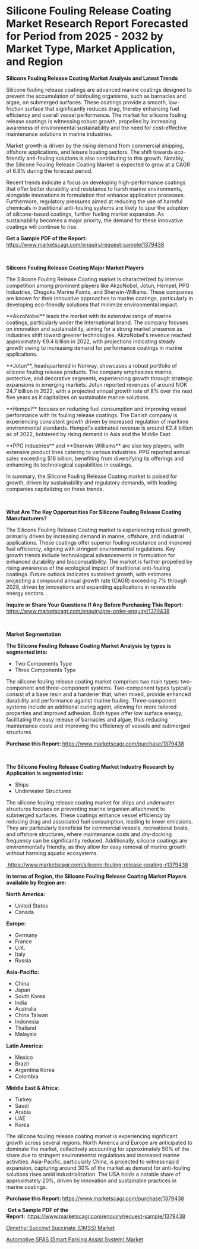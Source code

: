 <p><h1>Silicone Fouling Release Coating Market Research Report Forecasted for Period from 2025 -  2032 by Market Type, Market Application, and Region</h1></p><p><strong>Silicone Fouling Release Coating Market Analysis and Latest Trends</strong></p>
<p><p>Silicone fouling release coatings are advanced marine coatings designed to prevent the accumulation of biofouling organisms, such as barnacles and algae, on submerged surfaces. These coatings provide a smooth, low-friction surface that significantly reduces drag, thereby enhancing fuel efficiency and overall vessel performance. The market for silicone fouling release coatings is witnessing robust growth, propelled by increasing awareness of environmental sustainability and the need for cost-effective maintenance solutions in marine industries.</p><p>Market growth is driven by the rising demand from commercial shipping, offshore applications, and leisure boating sectors. The shift towards eco-friendly anti-fouling solutions is also contributing to this growth. Notably, the Silicone Fouling Release Coating Market is expected to grow at a CAGR of 6.9% during the forecast period. </p><p>Recent trends indicate a focus on developing high-performance coatings that offer better durability and resistance to harsh marine environments, alongside innovations in formulation that enhance application processes. Furthermore, regulatory pressures aimed at reducing the use of harmful chemicals in traditional anti-fouling systems are likely to spur the adoption of silicone-based coatings, further fueling market expansion. As sustainability becomes a major priority, the demand for these innovative coatings will continue to rise.</p></p>
<p><strong>Get a Sample PDF of the Report:&nbsp;</strong> <a href="https://www.marketscagr.com/enquiry/request-sample/1379438?utm_campaign=2095&utm_medium=2&utm_source=Github&utm_content=ia&utm_term=03042025&utm_id=silicone-fouling-release-coating">https://www.marketscagr.com/enquiry/request-sample/1379438</a></p>
<p>&nbsp;</p>
<p><strong>Silicone Fouling Release Coating Major Market Players</strong></p>
<p><p>The Silicone Fouling Release Coating market is characterized by intense competition among prominent players like AkzoNobel, Jotun, Hempel, PPG Industries, Chugoku Marine Paints, and Sherwin-Williams. These companies are known for their innovative approaches to marine coatings, particularly in developing eco-friendly solutions that minimize environmental impact.</p><p>**AkzoNobel** leads the market with its extensive range of marine coatings, particularly under the International brand. The company focuses on innovation and sustainability, aiming for a strong market presence as industries shift toward greener technologies. AkzoNobel's revenue reached approximately €9.4 billion in 2022, with projections indicating steady growth owing to increasing demand for performance coatings in marine applications.</p><p>**Jotun**, headquartered in Norway, showcases a robust portfolio of silicone fouling release products. The company emphasizes marine, protective, and decorative segments, experiencing growth through strategic expansions in emerging markets. Jotun reported revenues of around NOK 24.7 billion in 2022, with a projected annual growth rate of 8% over the next five years as it capitalizes on sustainable marine solutions.</p><p>**Hempel** focuses on reducing fuel consumption and improving vessel performance with its fouling release coatings. The Danish company is experiencing consistent growth driven by increased regulation of maritime environmental standards. Hempel's estimated revenue is around €2.4 billion as of 2022, bolstered by rising demand in Asia and the Middle East.</p><p>**PPG Industries** and **Sherwin-Williams** are also key players, with extensive product lines catering to various industries. PPG reported annual sales exceeding $16 billion, benefiting from diversifying its offerings and enhancing its technological capabilities in coatings.</p><p>In summary, the Silicone Fouling Release Coating market is poised for growth, driven by sustainability and regulatory demands, with leading companies capitalizing on these trends.</p></p>
<p>&nbsp;</p>
<p><strong>What Are The Key Opportunities For Silicone Fouling Release Coating Manufacturers?</strong></p>
<p><p>The Silicone Fouling Release Coating market is experiencing robust growth, primarily driven by increasing demand in marine, offshore, and industrial applications. These coatings offer superior fouling resistance and improved fuel efficiency, aligning with stringent environmental regulations. Key growth trends include technological advancements in formulation for enhanced durability and biocompatibility. The market is further propelled by rising awareness of the ecological impact of traditional anti-fouling coatings. Future outlook indicates sustained growth, with estimates projecting a compound annual growth rate (CAGR) exceeding 7% through 2028, driven by innovations and expanding applications in renewable energy sectors.</p></p>
<p><strong>Inquire or Share Your Questions If Any Before Purchasing This Report:</strong> <a href="https://www.marketscagr.com/enquiry/pre-order-enquiry/1379438?utm_campaign=2095&utm_medium=2&utm_source=Github&utm_content=ia&utm_term=03042025&utm_id=silicone-fouling-release-coating">https://www.marketscagr.com/enquiry/pre-order-enquiry/1379438</a></p>
<p>&nbsp;</p>
<p><strong>Market Segmentation</strong></p>
<p><strong>The Silicone Fouling Release Coating Market Analysis by types is segmented into:</strong></p>
<p><ul><li>Two Components Type</li><li>Three Components Type</li></ul></p>
<p><p>The silicone fouling release coating market comprises two main types: two-component and three-component systems. Two-component types typically consist of a base resin and a hardener that, when mixed, provide enhanced durability and performance against marine fouling. Three-component systems include an additional curing agent, allowing for more tailored properties and improved adhesion. Both types offer low surface energy, facilitating the easy release of barnacles and algae, thus reducing maintenance costs and improving the efficiency of vessels and submerged structures.</p></p>
<p><strong>Purchase this Report:&nbsp;</strong><a href="https://www.marketscagr.com/purchase/1379438?utm_campaign=2095&utm_medium=2&utm_source=Github&utm_content=ia&utm_term=03042025&utm_id=silicone-fouling-release-coating">https://www.marketscagr.com/purchase/1379438</a></p>
<p>&nbsp;</p>
<p><strong>The Silicone Fouling Release Coating Market Industry Research by Application is segmented into:</strong></p>
<p><ul><li>Ships</li><li>Underwater Structures</li></ul></p>
<p><p>The silicone fouling release coating market for ships and underwater structures focuses on preventing marine organism attachment to submerged surfaces. These coatings enhance vessel efficiency by reducing drag and associated fuel consumption, leading to lower emissions. They are particularly beneficial for commercial vessels, recreational boats, and offshore structures, where maintenance costs and dry-docking frequency can be significantly reduced. Additionally, silicone coatings are environmentally friendly, as they allow for easy removal of marine growth without harming aquatic ecosystems.</p></p>
<p><a href="https://www.marketscagr.com/silicone-fouling-release-coating-r1379438?utm_campaign=2095&utm_medium=2&utm_source=Github&utm_content=ia&utm_term=03042025&utm_id=silicone-fouling-release-coating">&nbsp;https://www.marketscagr.com/silicone-fouling-release-coating-r1379438</a></p>
<p><strong>In terms of Region, the Silicone Fouling Release Coating Market Players available by Region are:</strong></p>
<p>
    <p> <strong> North America: </strong>
        <ul>
            <li>United States</li>
            <li>Canada</li>
        </ul>
        </p> 
    <p> <strong> Europe: </strong>
        <ul>
            <li>Germany</li>
            <li>France</li>
            <li>U.K.</li>
            <li>Italy</li>
            <li>Russia</li>
        </ul>
        </p> 
    <p> <strong> Asia-Pacific: </strong>
        <ul>
            <li>China</li>
            <li>Japan</li>
            <li>South Korea</li>
            <li>India</li>
            <li>Australia</li>
            <li>China Taiwan</li>
            <li>Indonesia</li>
            <li>Thailand</li>
            <li>Malaysia</li>
        </ul>
        </p> 
    <p> <strong> Latin America: </strong>
        <ul>
            <li>Mexico</li>
            <li>Brazil</li>
            <li>Argentina Korea</li>
            <li>Colombia</li>
        </ul>
        </p> 
    <p> <strong> Middle East & Africa: </strong>
        <ul>
            <li>Turkey</li>
            <li>Saudi</li>
            <li>Arabia</li>
            <li>UAE</li>
            <li>Korea</li>
        </ul>
    </p>
    </p>
<p><p>The silicone fouling release coating market is experiencing significant growth across several regions. North America and Europe are anticipated to dominate the market, collectively accounting for approximately 50% of the share due to stringent environmental regulations and increased marine activities. Asia-Pacific, particularly China, is projected to witness rapid expansion, capturing around 30% of the market as demand for anti-fouling solutions rises amid industrialization. The USA holds a notable share of approximately 20%, driven by innovation and sustainable practices in marine coatings.</p></p>
<p><strong>Purchase this Report: </strong><a href="https://www.marketscagr.com/purchase/1379438?utm_campaign=2095&utm_medium=2&utm_source=Github&utm_content=ia&utm_term=03042025&utm_id=silicone-fouling-release-coating">https://www.marketscagr.com/purchase/1379438</a></p>
<p>&nbsp;<strong>Get a Sample PDF of the Report:&nbsp;&nbsp;</strong><a href="https://www.marketscagr.com/enquiry/request-sample/1379438?utm_campaign=2095&utm_medium=2&utm_source=Github&utm_content=ia&utm_term=03042025&utm_id=silicone-fouling-release-coating">https://www.marketscagr.com/enquiry/request-sample/1379438</a></p>
<p><strong></strong></p>
<p><p><a href="https://github.com/gulaimolin/Market-Research-Report-List-7/blob/main/dimethyl-succinyl-succinate-dmss-market.md?utm_campaign=2095&utm_medium=2&utm_source=Github&utm_content=ia&utm_term=03042025&utm_id=silicone-fouling-release-coating">Dimethyl Succinyl Succinate (DMSS) Market</a></p><p><a href="https://github.com/auriashetzxj/Market-Research-Report-List-1/blob/main/automotive-spas-smart-parking-assist-system-market.md?utm_campaign=2095&utm_medium=2&utm_source=Github&utm_content=ia&utm_term=03042025&utm_id=silicone-fouling-release-coating">Automotive SPAS (Smart Parking Assist System) Market</a></p></p>